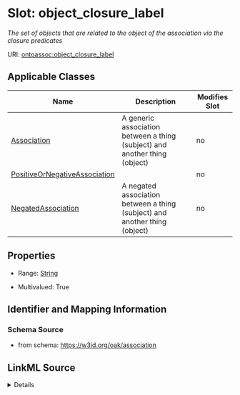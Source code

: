 

# Slot: object_closure_label


_The set of objects that are related to the object of the association via the closure predicates_



URI: [ontoassoc:object_closure_label](https://w3id.org/oak/association/object_closure_label)



<!-- no inheritance hierarchy -->





## Applicable Classes

| Name | Description | Modifies Slot |
| --- | --- | --- |
| [Association](Association.md) | A generic association between a thing (subject) and another thing (object) |  no  |
| [PositiveOrNegativeAssociation](PositiveOrNegativeAssociation.md) |  |  no  |
| [NegatedAssociation](NegatedAssociation.md) | A negated association between a thing (subject) and another thing (object) |  no  |







## Properties

* Range: [String](String.md)

* Multivalued: True





## Identifier and Mapping Information







### Schema Source


* from schema: https://w3id.org/oak/association




## LinkML Source

<details>
```yaml
name: object_closure_label
description: The set of objects that are related to the object of the association
  via the closure predicates
from_schema: https://w3id.org/oak/association
rank: 1000
multivalued: true
alias: object_closure_label
domain_of:
- PositiveOrNegativeAssociation
range: string

```
</details>